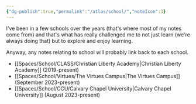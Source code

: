 ```yaml
---
{"dg-publish":true,"permalink":"/atlas/school/","noteIcon":3}
---
```


I've been in a few schools over the years (that's where most of my notes come from) and that's what has really challenged me to not just learn (we're always doing that) but to explore and enjoy learning.

Anyway, any notes relating to school will probably link back to each school.

- [[Spaces/School/CLASS/Christian Liberty Academy\|Christian Liberty Academy]] (2019-present)
- [[Spaces/School/Virtues/The Virtues Campus\|The Virtues Campus]] (September 2023-present)
- [[Spaces/School/CCU/Calvary Chapel University\|Calvary Chapel University]] (August 2023-present)